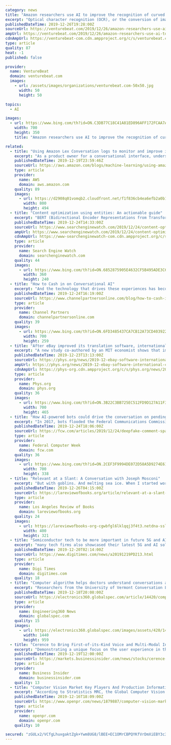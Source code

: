 ```yaml
---
category: news
title: "Amazon researchers use AI to improve the recognition of curved text"
excerpt: "Optical character recognition (OCR), or the conversion of images of handwritten or printed text into machine-readable text, is a science that dates back to the early ’70s. But algorithms have long struggled to make out characters that aren’t parallel with horizontal planes, which is why researchers at Amazon developed what they call ..."
publishedDateTime: 2019-12-26T19:28:00Z
sourceUrl: https://venturebeat.com/2019/12/26/amazon-researchers-use-ai-to-improve-ocr-for-curved-text/
ampUrl: https://venturebeat.com/2019/12/26/amazon-researchers-use-ai-to-improve-ocr-for-curved-text/amp/
cdnAmpUrl: https://venturebeat-com.cdn.ampproject.org/c/s/venturebeat.com/2019/12/26/amazon-researchers-use-ai-to-improve-ocr-for-curved-text/amp/
type: article
quality: 87
heat: -1
published: false

provider:
  name: VentureBeat
  domain: venturebeat.com
  images:
    - url: /assets/images/organizations/venturebeat.com-50x50.jpg
      width: 50
      height: 50

topics:
  - AI

images:
  - url: https://www.bing.com/th?id=ON.C3DB77C18C41A81ED896AFF172FCAA7A
    width: 700
    height: 350
    title: "Amazon researchers use AI to improve the recognition of curved text"

related:
  - title: "Using Amazon Lex Conversation logs to monitor and improve interactions"
    excerpt: "As a product owner for a conversational interface, understanding and improving the user experience without the corresponding visibility or telemetry can feel like driving a car blindfolded. It is important to understand how users are interacting with your bot so that you can continuously improve the"
    publishedDateTime: 2019-12-19T23:59:46Z
    sourceUrl: https://aws.amazon.com/blogs/machine-learning/using-amazon-lex-conversation-logs-to-monitor-and-improve-interactions/
    type: article
    provider:
      name: AWS
      domain: aws.amazon.com
    quality: 89
    images:
      - url: https://d2908q01vomqb2.cloudfront.net/f1f836cb4ea6efb2a0b1b99f41ad8b103eff4b59/2019/12/18/conversational-logs-5.gif
        width: 800
        height: 494
  - title: "Content optimization using entities: An actionable guide"
    excerpt: "BERT (Bidirectional Encoder Representations from Transformers) is a Natural Language Processing model that Google introduced in 2018 and began rolling out in October 2019. BERT has the ability to consider the full context of a word based on the words that come before or after named entities. We won’t dive deep, but we’ll look at an example ..."
    publishedDateTime: 2019-12-24T14:33:00Z
    sourceUrl: https://www.searchenginewatch.com/2019/12/24/content-optimization-using-entities/
    ampUrl: https://www.searchenginewatch.com/2019/12/24/content-optimization-using-entities/amp/
    cdnAmpUrl: https://www-searchenginewatch-com.cdn.ampproject.org/c/s/www.searchenginewatch.com/2019/12/24/content-optimization-using-entities/amp/
    type: article
    provider:
      name: Search Engine Watch
      domain: searchenginewatch.com
    quality: 44
    images:
      - url: https://www.bing.com/th?id=ON.6852875905E4632CF5B495ADE3C6E8CD
        width: 360
        height: 240
  - title: "How to Cash in on Conversational AI"
    excerpt: "And the technology that drives these experiences has become more accessible as Google and other API providers move speech and natural language processing to the cloud and reduce the cost of implementing conversational self-service. It isn’t surprising, then, that Gartner has also predicted that virtual agents will drive $1.2 trillion in ..."
    publishedDateTime: 2019-12-24T16:19:00Z
    sourceUrl: https://www.channelpartnersonline.com/blog/how-to-cash-in-on-conversational-ai/
    type: article
    provider:
      name: Channel Partners
      domain: channelpartnersonline.com
    quality: 39
    images:
      - url: https://www.bing.com/th?id=ON.6FD3485437CA7CB12A73CD403922EABD
        width: 700
        height: 259
  - title: "After eBay improved its translation software, international commerce increased sharply"
    excerpt: "A new study co-authored by an MIT economist shows that improved translation software can significantly boost international trade online—a notable case of machine learning having a clear impact on economic activity. The research finds that after eBay improved its automatic translation program in 2014, commerce shot up by 10.9 percent among ..."
    publishedDateTime: 2019-12-23T13:13:00Z
    sourceUrl: https://phys.org/news/2019-12-ebay-software-international-commerce-sharply.html
    ampUrl: https://phys.org/news/2019-12-ebay-software-international-commerce-sharply.amp
    cdnAmpUrl: https://phys-org.cdn.ampproject.org/c/s/phys.org/news/2019-12-ebay-software-international-commerce-sharply.amp
    type: article
    provider:
      name: Phys.org
      domain: phys.org
    quality: 36
    images:
      - url: https://www.bing.com/th?id=ON.3B22C3BB725EC512FD9D127A11F3B5AE
        width: 700
        height: 465
  - title: "How AI-powered bots could drive the conversation on pending federal regs"
    excerpt: "In 2017, bots flooded the Federal Communications Commission's online public comments system with millions of fake missives in support of ending Net Neutrality. Two years later, an experiment by a college senior found that simple Artificial Intelligence tools make it easier than ever to fool humans and computers alike, distorting what is ..."
    publishedDateTime: 2019-12-24T18:06:00Z
    sourceUrl: https://fcw.com/articles/2019/12/24/deepfake-comment-spam-johnson.aspx
    type: article
    provider:
      name: Federal Computer Week
      domain: fcw.com
    quality: 36
    images:
      - url: https://www.bing.com/th?id=ON.2CEF3F9994DE072D58A5D9274E61C744
        width: 700
        height: 338
  - title: "Relevant at a Slant: A Conversation with Joseph Mosconi"
    excerpt: "But with goblins. And melting sea ice. When I started working in the tech industry — geez, almost 20 years ago now — I spent my days at a small startup working on natural language processing and machine learning. We were attempting to create software that could automatically understand the meaning of webpages and classify them into ..."
    publishedDateTime: 2019-12-26T04:15:00Z
    sourceUrl: https://lareviewofbooks.org/article/relevant-at-a-slant-a-conversation-with-joseph-mosconi
    type: article
    provider:
      name: Los Angeles Review of Books
      domain: lareviewofbooks.org
    quality: 24
    images:
      - url: https://lareviewofbooks-org-cgwbfgl6lklqqj3f4t3.netdna-ssl.com/wp-content/uploads/2019/12/josephmosconi.png
        width: 400
        height: 321
  - title: "Semiconductor tech to be more important in future 5G and AI applications"
    excerpt: "many tech firms also showcased their latest 5G and AI solutions, including Han Tai Technology presenting graphene materials featuring high heat conductivity, Chang Chun Group displaying high-frequency, high-speed copper foil ideal for 5G high-speed communication needs, Xander International exhibiting multi-tasking wireless communication chips ..."
    publishedDateTime: 2019-12-20T02:14:00Z
    sourceUrl: https://www.digitimes.com/news/a20191219PD213.html
    type: article
    provider:
      name: Digi Times
      domain: digitimes.com
    quality: 18
  - title: "Computer algorithm helps doctors understand conversations about life threatening diseases"
    excerpt: "Researchers from the University of Vermont Conversation Lab used machine learning and natural language processing to understand what a conversation about the treatment of life-threatening medical illnesses looks like. This research could eventually help ..."
    publishedDateTime: 2019-12-18T20:08:00Z
    sourceUrl: https://electronics360.globalspec.com/article/14420/computer-algorithm-helps-doctors-understand-conversations-about-life-threatening-diseases
    type: article
    provider:
      name: Engineering360 News
      domain: globalspec.com
    quality: 15
    images:
      - url: https://electronics360.globalspec.com/images/assets/420/14420/218860_web.jpg
        width: 1440
        height: 959
  - title: "Cerence to Bring First-of-its-Kind Voice and Multi-Modal Interaction to Autonomous, Electric Vehicle at CES 2020"
    excerpt: "Demonstrating a unique focus on the user experience in the autonomous, electric and shared vehicle of the future, Cerence will show how its speech recognition and natural language understanding and output, combined with speech signal enhancement and Saint-Gobain Sekurit’s transparent screen technology, will enable people to interact with the ..."
    publishedDateTime: 2019-12-19T12:00:00Z
    sourceUrl: https://markets.businessinsider.com/news/stocks/cerence-to-bring-first-of-its-kind-voice-and-multi-modal-interaction-to-autonomous-electric-vehicle-at-ces-2020-1028775444
    type: article
    provider:
      name: Business Insider
      domain: businessinsider.com
    quality: 13
  - title: "Computer Vision Market Key Players And Production Information Analysis With Forecast 2026"
    excerpt: "According to Stratistics MRC, the Global Computer Vision market is accounted for $11.04 billion in 2017 and is expected to reach $23.78 billion by 2026 growing at a CAGR of 8.9% during the forecast period. Increasing need for quality inspection and automation, rising demand for vision-guided robotic systems and high adoption of 3d computer ..."
    publishedDateTime: 2019-12-16T18:09:00Z
    sourceUrl: https://www.openpr.com/news/1879887/computer-vision-market-key-players-and-production-information
    type: article
    provider:
      name: openpr.com
      domain: openpr.com
    quality: 10

secured: "zGULx2/VCfgLhuxgaktZgk+Ywm8UG8/lBEE+EC1OMrCBPQYKfVrDmXiEBY3c3BQbBWYqK2uhoT2XZZP2eXoXn7B0iyjJibyDoxDv1cSThJYfb3iqD5JDorzgyQ8Yd8s/rIVCk2VDkUAzVnDD6WP3Isev97RXXET0nOdYu5T5wUEw+7+kmrbFkm9RlUnYNSnNo6WzolZ9ZvbbozH92XhfstqNqpdtOXCtu95wn3hbonqG5mfoRZCgxe0h/dvgjf8W2h7zNNeAYvYQ6ZhWOq4Yww==;7e25lcfvSIHR77aYekDMLQ=="
---
```


